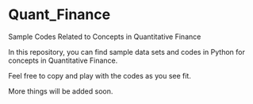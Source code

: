 # Quant_Finance
Sample Codes Related to Concepts in Quantitative Finance

In this repository, you can find sample data sets and codes in Python for concepts in Quantitative Finance.

Feel free to copy and play with the codes as you see fit.

More things will be added soon.

